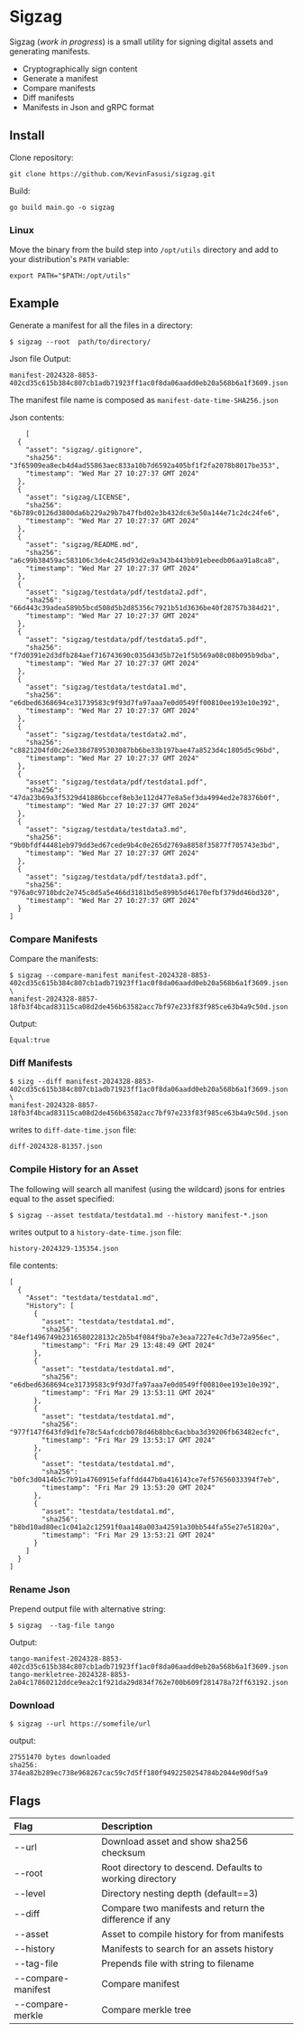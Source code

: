 # Sigzag

Sigzag (*work in progress*) is a small utility for signing digital assets and generating manifests.

- Cryptographically sign content
- Generate a manifest
- Compare manifests
- Diff manifests
- Manifests in Json and gRPC format

## Install

Clone repository:

```shell
git clone https://github.com/KevinFasusi/sigzag.git
```

Build:

```shell
go build main.go -o sigzag
```

### Linux

Move the binary from the build step into `/opt/utils` directory and add to your distribution's `PATH` variable:
```
export PATH="$PATH:/opt/utils"
```

## Example

Generate a manifest for all the files in a directory:

```shell
$ sigzag --root  path/to/directory/
```
Json file Output:
```
manifest-2024328-8853-402cd35c615b384c807cb1adb71923ff1ac0f8da06aadd0eb20a568b6a1f3609.json
```

The manifest file name is composed as `manifest-date-time-SHA256.json`

Json contents:

```
    [
  {
    "asset": "sigzag/.gitignore",
    "sha256": "3f65909ea8ecb4d4ad55863aec833a10b7d6592a405bf1f2fa2078b8017be353",
    "timestamp": "Wed Mar 27 10:27:37 GMT 2024"
  },
  {
    "asset": "sigzag/LICENSE",
    "sha256": "6b789c0126d3800da6b229a29b7b47fbd02e3b432dc63e50a144e71c2dc24fe6",
    "timestamp": "Wed Mar 27 10:27:37 GMT 2024"
  },
  {
    "asset": "sigzag/README.md",
    "sha256": "a6c99b38459ac583106c3de4c245d93d2e9a343b443bb91ebeedb06aa91a8ca8",
    "timestamp": "Wed Mar 27 10:27:37 GMT 2024"
  },
  {
    "asset": "sigzag/testdata/pdf/testdata2.pdf",
    "sha256": "66d443c39adea589b5bcd508d5b2d85356c7921b51d3636be40f28757b384d21",
    "timestamp": "Wed Mar 27 10:27:37 GMT 2024"
  },
  {
    "asset": "sigzag/testdata/pdf/testdata5.pdf",
    "sha256": "f7d0391e2d3dfb284aef716743690c035d43d5b72e1f5b569a08c08b095b9dba",
    "timestamp": "Wed Mar 27 10:27:37 GMT 2024"
  },
  {
    "asset": "sigzag/testdata/testdata1.md",
    "sha256": "e6dbed6368694ce31739583c9f93d7fa97aaa7e0d0549ff00810ee193e10e392",
    "timestamp": "Wed Mar 27 10:27:37 GMT 2024"
  },
  {
    "asset": "sigzag/testdata/testdata2.md",
    "sha256": "c8821204fd0c26e338d7895303087bb6be33b197bae47a8523d4c1805d5c96bd",
    "timestamp": "Wed Mar 27 10:27:37 GMT 2024"
  },
  {
    "asset": "sigzag/testdata/pdf/testdata1.pdf",
    "sha256": "47da23b69a3f5329d41886bccef8eb3e112d477e8a5ef3da4994ed2e78376b0f",
    "timestamp": "Wed Mar 27 10:27:37 GMT 2024"
  },
  {
    "asset": "sigzag/testdata/testdata3.md",
    "sha256": "9b0bfdf44481eb979dd3ed67cede9b4c0e265d2769a8858f35877f705743e3bd",
    "timestamp": "Wed Mar 27 10:27:37 GMT 2024"
  },
  {
    "asset": "sigzag/testdata/pdf/testdata3.pdf",
    "sha256": "976a0c9710bdc2e745c8d5a5e466d3181bd5e899b5d46170efbf379dd46bd320",
    "timestamp": "Wed Mar 27 10:27:37 GMT 2024"
  }
]
```

### Compare Manifests

Compare the manifests:

```shell
$ sigzag --compare-manifest manifest-2024328-8853-402cd35c615b384c807cb1adb71923ff1ac0f8da06aadd0eb20a568b6a1f3609.json \
manifest-2024328-8857-18fb3f4bcad83115ca08d2de456b63582acc7bf97e233f83f985ce63b4a9c50d.json
```
Output:
```
Equal:true
```

### Diff Manifests

```shell
$ sizg --diff manifest-2024328-8853-402cd35c615b384c807cb1adb71923ff1ac0f8da06aadd0eb20a568b6a1f3609.json \
manifest-2024328-8857-18fb3f4bcad83115ca08d2de456b63582acc7bf97e233f83f985ce63b4a9c50d.json
```
writes to `diff-date-time.json` file:

```
diff-2024328-81357.json
```

### Compile History for an Asset

The following will search all manifest (using the wildcard) jsons for entries equal to the asset specified:

```shell
$ sigzag --asset testdata/testdata1.md --history manifest-*.json
```

writes output to a `history-date-time.json` file:

```
history-2024329-135354.json
```

file contents:
```
[
  {
    "Asset": "testdata/testdata1.md",
    "History": [
      {
        "asset": "testdata/testdata1.md",
        "sha256": "84ef1496749b2316580228132c2b5b4f084f9ba7e3eaa7227e4c7d3e72a956ec",
        "timestamp": "Fri Mar 29 13:48:49 GMT 2024"
      },
      {
        "asset": "testdata/testdata1.md",
        "sha256": "e6dbed6368694ce31739583c9f93d7fa97aaa7e0d0549ff00810ee193e10e392",
        "timestamp": "Fri Mar 29 13:53:11 GMT 2024"
      },
      {
        "asset": "testdata/testdata1.md",
        "sha256": "977f147f643fd9d1fe78c54afcdcb078d46b8bbc6acbba3d39206fb63482ecfc",
        "timestamp": "Fri Mar 29 13:53:17 GMT 2024"
      },
      {
        "asset": "testdata/testdata1.md",
        "sha256": "b0fc3d0414b5c7b91a4760915efaffdd447b0a416143ce7ef57656033394f7eb",
        "timestamp": "Fri Mar 29 13:53:20 GMT 2024"
      },
      {
        "asset": "testdata/testdata1.md",
        "sha256": "b8bd10ad80ec1c041a2c12591f0aa148a003a42591a30bb544fa55e27e51820a",
        "timestamp": "Fri Mar 29 13:53:21 GMT 2024"
      }
    ]
  }
]
```

### Rename Json
Prepend output file with alternative string:

```shell
$ sigzag  --tag-file tango
```

Output:
```
tango-manifest-2024328-8853-402cd35c615b384c807cb1adb71923ff1ac0f8da06aadd0eb20a568b6a1f3609.json
tango-merkletree-2024328-8853-2a04c17860212ddce9ea2c1f921da29d834f762e700b609f281478a72ff63192.json
```

### Download

```shell
$ sigzag --url https://somefile/url

```

output:

```
27551470 bytes downloaded
sha256: 374ea82b289ec738e968267cac59c7d5ff180f9492250254784b2044e90df5a9
```

## Flags

| Flag               | Description                                              |
|:-------------------|:---------------------------------------------------------|
| --url              | Download asset and show sha256 checksum                  |
| --root             | Root directory to descend. Defaults to working directory |
| --level            | Directory nesting depth (default==3)                     |
| --diff             | Compare two manifests and return the difference if any   |
| --asset            | Asset to compile history for from manifests              |
| --history          | Manifests to search for an assets history                |
| --tag-file         | Prepends file with string to filename                    |
| --compare-manifest | Compare manifest                                         |
| --compare-merkle   | Compare merkle tree                                      |